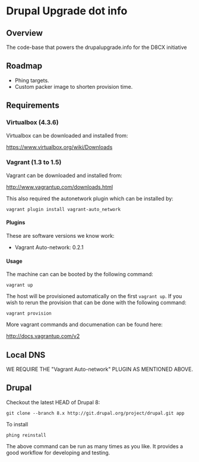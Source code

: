 Drupal Upgrade dot info
=======================

## Overview

The code-base that powers the drupalupgrade.info for the D8CX initiative

## Roadmap

* Phing targets.
* Custom packer image to shorten provision time.

## Requirements

### Virtualbox (4.3.6)

Virtualbox can be downloaded and installed from:

https://www.virtualbox.org/wiki/Downloads

### Vagrant (1.3 to 1.5)

Vagrant can be downloaded and installed from:

http://www.vagrantup.com/downloads.html

This also required the autonetwork plugin which can be installed by:

```
vagrant plugin install vagrant-auto_network
```

#### Plugins

These are software versions we know work:

* Vagrant Auto-network: 0.2.1

#### Usage

The machine can can be booted by the following command:

```
vagrant up
```

The host will be provisioned automatically on the first `vagrant up`. If you
wish to rerun the provision that can be done with the following command:

```
vagrant provision
```

More vagrant commands and documenation can be found here:

http://docs.vagrantup.com/v2

## Local DNS

WE REQUIRE THE "Vagrant Auto-network" PLUGIN AS MENTIONED ABOVE.

## Drupal

Checkout the latest HEAD of Drupal 8:

```
git clone --branch 8.x http://git.drupal.org/project/drupal.git app
```

To install

```
phing reinstall
```

The above command can be run as many times as you like. It provides a good
workflow for developing and testing.
